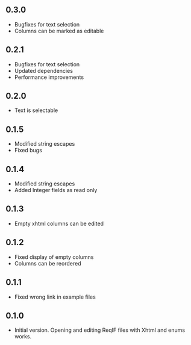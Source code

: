 ## 0.3.0

- Bugfixes for text selection
- Columns can be marked as editable

## 0.2.1

- Bugfixes for text selection
- Updated dependencies
- Performance improvements

## 0.2.0

- Text is selectable

## 0.1.5

- Modified string escapes
- Fixed bugs

## 0.1.4

- Modified string escapes
- Added Integer fields as read only

## 0.1.3

- Empty xhtml columns can be edited

## 0.1.2

- Fixed display of empty columns
- Columns can be reordered

## 0.1.1

- Fixed wrong link in example files


## 0.1.0

- Initial version. Opening and editing ReqIF files with Xhtml and enums works.
